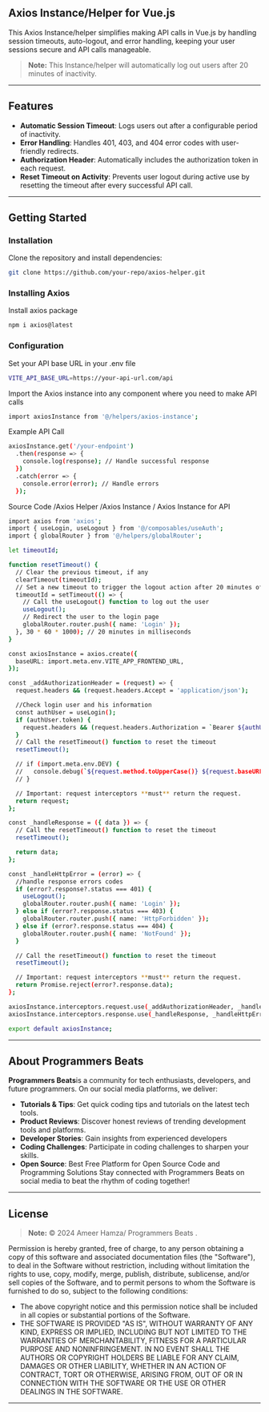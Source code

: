 ## Axios Instance/Helper for Vue.js

This Axios Instance/helper simplifies making API calls in Vue.js by handling session timeouts, auto-logout, and error handling, keeping your user sessions secure and API calls manageable.

> **Note:** This Instance/helper will automatically log out users after 20 minutes of inactivity.

---

## Features

- **Automatic Session Timeout**: Logs users out after a configurable period of inactivity.
- **Error Handling**: Handles 401, 403, and 404 error codes with user-friendly redirects.
- **Authorization Header**: Automatically includes the authorization token in each request.
- **Reset Timeout on Activity**: Prevents user logout during active use by resetting the timeout after every successful API call.

---

## Getting Started

### Installation

Clone the repository and install dependencies:

```bash
git clone https://github.com/your-repo/axios-helper.git
```
### Installing Axios

Install axios package

```bash
npm i axios@latest
```
### Configuration

Set your API base URL in your .env file

```bash
VITE_API_BASE_URL=https://your-api-url.com/api
```

Import the Axios instance into any component where you need to make API calls

```bash
import axiosInstance from '@/helpers/axios-instance';
```

Example API Call

```bash
axiosInstance.get('/your-endpoint')
  .then(response => {
    console.log(response); // Handle successful response
  })
  .catch(error => {
    console.error(error); // Handle errors
  });
```

Source Code /Axios Helper /Axios Instance / Axios Instance for API

```bash
import axios from 'axios';
import { useLogin, useLogout } from '@/composables/useAuth';
import { globalRouter } from '@/helpers/globalRouter';

let timeoutId;

function resetTimeout() {
  // Clear the previous timeout, if any
  clearTimeout(timeoutId);
  // Set a new timeout to trigger the logout action after 20 minutes of inactivity
  timeoutId = setTimeout(() => {
    // Call the useLogout() function to log out the user
    useLogout();
    // Redirect the user to the login page
    globalRouter.router.push({ name: 'Login' });
  }, 30 * 60 * 1000); // 20 minutes in milliseconds
}

const axiosInstance = axios.create({
  baseURL: import.meta.env.VITE_APP_FRONTEND_URL,
});

const _addAuthorizationHeader = (request) => {
  request.headers && (request.headers.Accept = 'application/json');

  //Check login user and his information
  const authUser = useLogin();
  if (authUser.token) {
    request.headers && (request.headers.Authorization = `Bearer ${authUser.token}`);
  }
  // Call the resetTimeout() function to reset the timeout
  resetTimeout();

  // if (import.meta.env.DEV) {
  //   console.debug(`${request.method.toUpperCase()} ${request.baseURL + request.url}`);
  // }

  // Important: request interceptors **must** return the request.
  return request;
};

const _handleResponse = ({ data }) => {
  // Call the resetTimeout() function to reset the timeout
  resetTimeout();

  return data;
};

const _handleHttpError = (error) => {
  //handle response errors codes
  if (error?.response?.status === 401) {
    useLogout();
    globalRouter.router.push({ name: 'Login' });
  } else if (error?.response.status === 403) {
    globalRouter.router.push({ name: 'HttpForbidden' });
  } else if (error?.response.status === 404) {
    globalRouter.router.push({ name: 'NotFound' });
  }

  // Call the resetTimeout() function to reset the timeout
  resetTimeout();

  // Important: request interceptors **must** return the request.
  return Promise.reject(error?.response.data);
};

axiosInstance.interceptors.request.use(_addAuthorizationHeader, _handleHttpError);
axiosInstance.interceptors.response.use(_handleResponse, _handleHttpError);

export default axiosInstance;

```
---
## About Programmers Beats

**Programmers Beats**is a community for tech enthusiasts, developers, and future programmers. On our social media platforms, we deliver:
- **Tutorials & Tips**: Get quick coding tips and tutorials on the latest tech tools.
- **Product Reviews**: Discover honest reviews of trending development tools and platforms.
- **Developer Stories**: Gain insights from experienced developers
- **Coding Challenges**: Participate in coding challenges to sharpen your skills.
- **Open Source**: Best Free Platform for Open Source Code and Programming Solutions
Stay connected with Programmers Beats on social media to beat the rhythm of coding together!
---


## License

> **Note:** © 2024 Ameer Hamza/ Programmers Beats .

Permission is hereby granted, free of charge, to any person obtaining a copy of this software and associated documentation files (the "Software"), to deal in the Software without restriction, including without limitation the rights to use, copy, modify, merge, publish, distribute, sublicense, and/or sell copies of the Software, and to permit persons to whom the Software is furnished to do so, subject to the following conditions:
- The above copyright notice and this permission notice shall be included in all copies or substantial portions of the Software.
- THE SOFTWARE IS PROVIDED "AS IS", WITHOUT WARRANTY OF ANY KIND, EXPRESS OR IMPLIED, INCLUDING BUT NOT LIMITED TO THE WARRANTIES OF MERCHANTABILITY, FITNESS FOR A PARTICULAR PURPOSE AND NONINFRINGEMENT. IN NO EVENT SHALL THE AUTHORS OR COPYRIGHT HOLDERS BE LIABLE FOR ANY CLAIM, DAMAGES OR OTHER LIABILITY, WHETHER IN AN ACTION OF CONTRACT, TORT OR OTHERWISE, ARISING FROM, OUT OF OR IN CONNECTION WITH THE SOFTWARE OR THE USE OR OTHER DEALINGS IN THE SOFTWARE.
---
